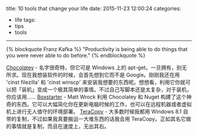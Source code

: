 title: 10 tools that change your life
date: 2015-11-23 12:00:24
categories:
- life
tags:
- tips
- tools
---

{% blockquote  Franz Kafka %}
"Productivity is being able to do things that you were never able to do before."
{% endblockquote %}

[Chocolatey](http://www.chocolatey.org/) - 名字很奇特，但它可是 Windows 上的 apt-get。一旦拥有，别无所求。现在我想装软件的时候，会首先想到它而不是 Google。刚刚我还在用 'cinst filezilla' 和 'cinst winscp' 来安装我想要的东西呢。想想看，利用它你就可以把「装机」变成一个极其简单的事情。不过自己写脚本还是太复杂，对于装机，你应该用……
[Boxstarter](http://boxstarter.org/) - Matt Wrock 利用 Chocolatey 和 Nuget 构建了这个神奇的东西。它可以大幅简化你在更新电脑时候的工作，也可以在远程机器或者虚拟机上进行无人值守的环境部署。
[TeraCopy](http://codesector.com/teracopy) - 大多数时候我都用 Windows 8.1 自带的复制，不过如果我真要搬运一大堆东西的话我会用 TeraCopy。正如其名它做的事情就是复制，而且在速度上，无出其右。